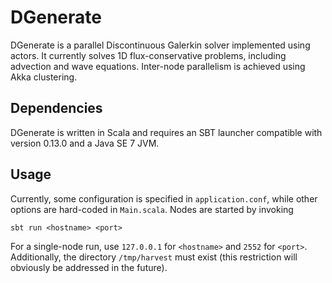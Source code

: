 DGenerate
=========

DGenerate is a parallel Discontinuous Galerkin solver implemented using actors.
It currently solves 1D flux-conservative problems, including advection and wave
equations.  Inter-node parallelism is achieved using Akka clustering.

Dependencies
------------
DGenerate is written in Scala and requires an SBT launcher compatible with
version 0.13.0 and a Java SE 7 JVM.

Usage
-----
Currently, some configuration is specified in `application.conf`, while other
options are hard-coded in `Main.scala`.  Nodes are started by invoking

    sbt run <hostname> <port>

For a single-node run, use `127.0.0.1` for `<hostname>` and `2552` for `<port>`.
Additionally, the directory `/tmp/harvest` must exist (this restriction will
obviously be addressed in the future).
